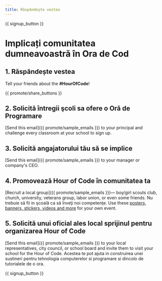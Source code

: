 ```yaml
---
title: Răspândește vestea
---
```


{{ signup_button }}

# Implicați comunitatea dumneavoastră în Ora de Cod

## 1. Răspândește vestea

Tell your friends about the **#HourOfCode**!

{{ promote/share_buttons }}

## 2. Solicită întregii şcoli sa ofere o Oră de Programare

[Send this email]({{ promote/sample_emails }}) to your principal and challenge every classroom at your school to sign up.

## 3. Solicită angajatorului tău să se implice

[Send this email]({{ promote/sample_emails }}) to your manager or company's CEO.

## 4. Promovează Hour of Code în comunitatea ta

[Recruit a local group]({{ promote/sample_emails }})— boy/girl scouts club, church, university, veterans group, labor union, or even some friends. Nu trebuie să fii in şcoală ca să înveţi noi competenţe. Use these [posters, banners, stickers, videos and more](/promote/resources) for your own event.

## 5. Solicită unui oficial ales local sprijinul pentru organizarea Hour of Code

[Send this email]({{ promote/sample_emails }}) to your local representatives, city council, or school board and invite them to visit your school for the Hour of Code. Acestea te pot ajuta in construirea unei sustineri pentru tehnologia computerelor si programare si dincolo de tutorialele de o ora.

{{ signup_button }}